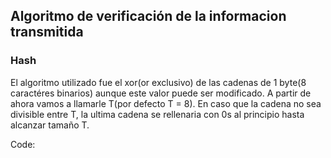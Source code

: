 ## Algoritmo de verificación de la informacion transmitida

### Hash

El algoritmo utilizado fue el xor(or exclusivo) de las cadenas de 1 byte(8 caractéres binarios) aunque este valor puede ser modificado. A partir de ahora vamos a llamarle T(por defecto T = 8). En caso que la cadena no sea divisible entre T, la ultima cadena se rellenaria con 0s al principio hasta alcanzar tamaño T.

Code:

